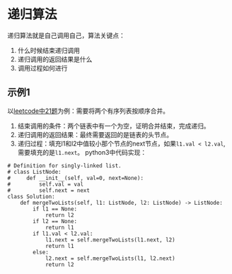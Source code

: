 # 递归算法
递归算法就是自己调用自己，算法关键点：
1. 什么时候结束递归调用
2. 递归调用的返回结果是什么
3. 调用过程如何进行
## 示例1
以[leetcode中21题](https://leetcode-cn.com/problems/merge-two-sorted-lists/)为例：需要将两个有序列表按顺序合并。
1. 结束调用的条件：两个链表中有一个为空，证明合并结束，完成递归。
2. 递归调用的返回结果：最终需要返回的是链表的头节点。
3. 递归过程：填充l1和l2中值较小那个节点的next节点，如果`l1.val < l2.val`,需要填充的是`l1.next`。
python3中代码实现：
```python3
# Definition for singly-linked list.
# class ListNode:
#     def __init__(self, val=0, next=None):
#         self.val = val
#         self.next = next
class Solution:
    def mergeTwoLists(self, l1: ListNode, l2: ListNode) -> ListNode:
        if l1 == None:
            return l2 
        if l2 == None:
            return l1
        if l1.val < l2.val:
            l1.next = self.mergeTwoLists(l1.next, l2)
            return l1
        else:
            l2.next = self.mergeTwoLists(l1, l2.next)
            return l2
                
```
